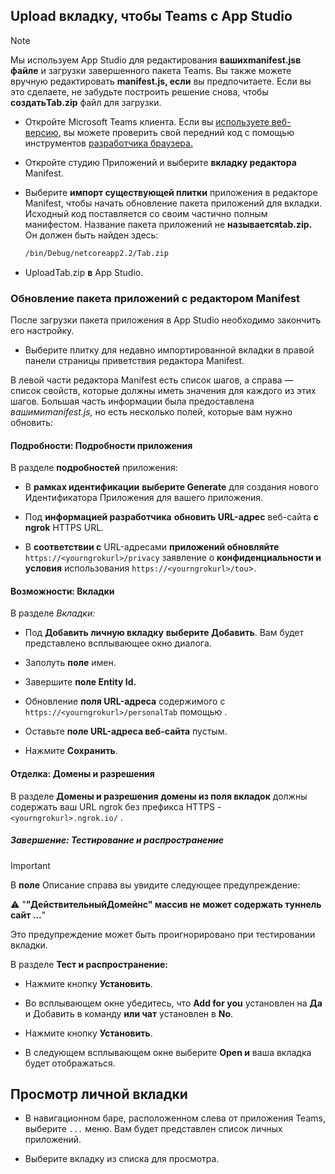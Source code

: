 ## <a name="upload-your-tab-to-teams-with-app-studio"></a>Upload вкладку, чтобы Teams с App Studio

>[!NOTE]
> Мы используем App Studio для редактирования **вашихmanifest.jsв файле** и загрузки завершенного пакета Teams. Вы также можете вручную редактировать **manifest.js, если** вы предпочитаете. Если вы это сделаете, не забудьте построить решение снова, чтобы **создатьTab.zip** файл для загрузки.

- Откройте Microsoft Teams клиента. Если вы [используете веб-версию,](https://teams.microsoft.com) вы можете проверить свой передний код с помощью инструментов [разработчика браузера.](~/tabs/how-to/developer-tools.md)

- Откройте студию Приложений и выберите **вкладку редактора** Manifest.

- Выберите **импорт существующей плитки** приложения в редакторе Manifest, чтобы начать обновление пакета приложений для вкладки. Исходный код поставляется со своим частично полным манифестом. Название пакета приложений не **называетсяtab.zip.** Он должен быть найден здесь:

    ```bash
    /bin/Debug/netcoreapp2.2/Tab.zip
    ```

- UploadTab.zip **в** App Studio.

### <a name="update-your-app-package-with-manifest-editor"></a>Обновление пакета приложений с редактором Manifest

После загрузки пакета приложения в App Studio необходимо закончить его настройку.

- Выберите плитку для недавно импортированной вкладки в правой панели страницы приветствия редактора Manifest.

В левой части редактора Manifest есть список шагов, а справа — список свойств, которые должны иметь значения для каждого из этих шагов. Большая часть информации была предоставлена *вашимиmanifest.js,* но есть несколько полей, которые вам нужно обновить:

#### <a name="details-app-details"></a>Подробности: Подробности приложения

В разделе **подробностей** приложения:

- В **рамках идентификации** **выберите Generate** для создания нового Идентификатора Приложения для вашего приложения.

- Под **информацией разработчика** **обновить URL-адрес** веб-сайта **с ngrok** HTTPS URL.

- В **соответствии с** URL-адресами **приложений обновляйте** `https://<yourngrokurl>/privacy` заявление о **конфиденциальности и условия** использования `https://<yourngrokurl>/tou`>.

#### <a name="capabilities-tabs"></a>Возможности: Вкладки

В разделе *Вкладки:*

- Под **Добавить личную вкладку** **выберите Добавить**. Вам будет представлено всплывающее окно диалога.

- Заполуть **поле** имен.

- Завершите **поле Entity Id.**

- Обновление **поля URL-адреса** содержимого с `https://<yourngrokurl>/personalTab` помощью .

- Оставьте **поле URL-адреса веб-сайта** пустым.

- Нажмите **Сохранить**.

#### <a name="finish-domains-and-permissions"></a>Отделка: Домены и разрешения

В разделе **Домены и разрешения** **домены из поля вкладок** должны содержать ваш URL ngrok без префикса HTTPS - `<yourngrokurl>.ngrok.io/` .

##### <a name="finish-test-and-distribute"></a>Завершение: Тестирование и распространение

>[!IMPORTANT]
>В **поле** Описание справа вы увидите следующее предупреждение:
>
>&#9888; "**"ДействительныйДомейнс" массив не может содержать туннель сайт ...**"
>
>Это предупреждение может быть проигнорировано при тестировании вкладки.

В разделе **Тест и распространение:**

- Нажмите кнопку **Установить**.

- Во всплывающем окне убедитесь, что **Add for you** установлен на **Да** и Добавить в команду **или чат** установлен в **No**.

- Нажмите кнопку **Установить**.

- В следующем всплывающем окне выберите **Open и** ваша вкладка будет отображаться.

## <a name="view-your-personal-tab"></a>Просмотр личной вкладки

- В навигационном баре, расположенном слева от приложения Teams, выберите `...` меню. Вам будет представлен список личных приложений.

- Выберите вкладку из списка для просмотра.
